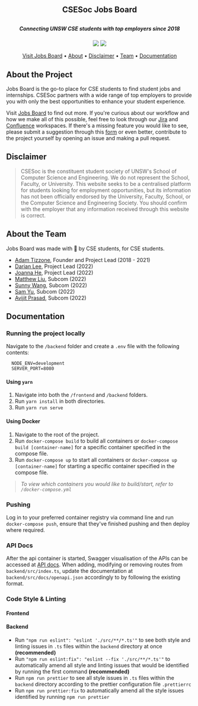 <div align='center'>
  <h2>CSESoc Jobs Board<h2>
  <h5>Connecting UNSW CSE students with top employers since 2018</h5>
  <p align="center">
    <img src="https://img.shields.io/badge/-CSESoc-blue" />
    <img src="https://img.shields.io/badge/License-MIT-green" />
  </p>
</div>
<p align="center">
  <a href="https://jobsboard.csesoc.unsw.edu.au/">Visit Jobs Board</a> •
  <a href="#about">About</a> •
  <a href="#disclaimer">Disclaimer</a> •
  <a href="#team">Team</a> •
  <a href="#documentation">Documentation</a>
</p>

<h2 id="about">About the Project</h2>

Jobs Board is the go-to place for CSE students to find student jobs and internships. CSESoc partners with a wide range of top employers to provide you with only the best opportunities to enhance your student experience.

Visit [Jobs Board](https://jobsboard.csesoc.unsw.edu.au/) to find out more. If you're curious about our workflow and how we make all of this possible, feel free to look through our [Jira](https://compclub.atlassian.net/jira/software/projects/JOB/boards/28) and [Confluence](https://compclub.atlassian.net/wiki/spaces/JOB/overview?homepageId=2142864757) workspaces. If there's a missing feature you would like to see, please submit a suggestion through this [form](https://docs.google.com/forms/d/1qvWWyWX5TdjPi2vOndxmqLJ8_5iEMahLTBu_QyJhdFc/edit?usp=sharing) or even better, contribute to the project yourself by opening an issue and making a pull request.

<h2 id="disclaimer">Disclaimer</h2>

> CSESoc is the constituent student society of UNSW's School of Computer Science and Engineering. We do not represent the School, Faculty, or University. This website seeks to be a centralised platform for students looking for employment opportunities, but its information has not been officially endorsed by  the University, Faculty, School, or the Computer Science and Engineering Society.  You should confirm with the employer that any information 
received through this website is correct.

<h2 id="team">About the Team</h2>

Jobs Board was made with 🤍 by CSE students, for CSE students.
- [Adam Tizzone](https://github.com/ad-t), Founder and Project Lead (2018 - 2021)
- [Darian Lee](https://github.com/Darianlmj), Project Lead (2022)
- [Joanna He](https://github.com/joanna209), Project Lead (2022)
- [Matthew Liu](https://github.com/matth3wliuu), Subcom (2022)
- [Sunny Wang](https://github.com/casio987), Subcom (2022)
- [Sam Yu](https://github.com/samyu1204), Subcom (2022)
- [Avijit Prasad](https://github.com/avijits01), Subcom (2022)

<h2 id="documentation">Documentation</h2>

### Running the project locally 
Navigate to the `/backend` folder and create a `.env` file with the following contents:

```
  NODE_ENV=development
  SERVER_PORT=8080
```

#### Using `yarn`
1. Navigate into both the `/frontend` and `/backend` folders.
2. Run `yarn install` in both directories.
3. Run `yarn run serve` 

#### Using Docker
1. Navigate to the root of the project.
2. Run `docker-compose build` to build all containers or `docker-compose build [container-name]` for a specific container specified in the compose file.
3. Run `docker-compose up` to start all containers or `docker-compose up [container-name]` for starting a specific container specified in the compose file.

> *To view which containers you would like to build/start, refer to `/docker-compose.yml`*

### Pushing
Log in to your preferred container registry via command line and run `docker-compose push`, ensure that they've finished pushing and then deploy where required.

### API Docs
After the api container is started, Swagger visualisation of the APIs can be accessed at [API docs](http://localhost:8080/docs/). 
When adding, modifying or removing routes from `backend/src/index.ts`, update the documentation at `backend/src/docs/openapi.json` accordingly to by following the existing format.

### Code Style & Linting
#### Frontend

#### Backend
- Run `"npm run eslint": "eslint './src/**/*.ts'"` to see both style and linting issues in `.ts` files within the `backend` directory at once **(recommended)**
- Run `"npm run eslint:fix": "eslint --fix './src/**/*.ts'"` to automatically amend all style and linting issues that would be identified by running the first command **(recommended)**
- Run `npm run prettier` to see all style issues in `.ts` files within the `backend` directory according to the prettier configuration file `.prettierrc`
- Run `npm run prettier:fix` to automatically amend all the style issues identified by running `npm run prettier`
